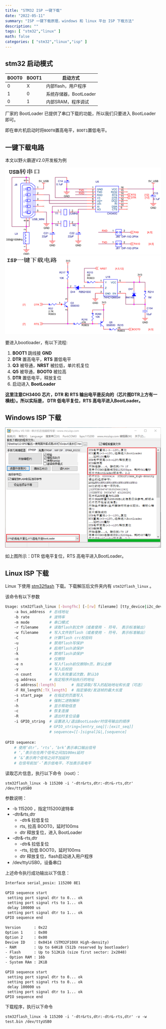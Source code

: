 ```yaml
---
title: "STM32 ISP 一键下载"
date: "2022-05-11"
summary: "ISP 一键下载原理，windows 和 linux 平台 ISP 下载方法"
description: ""
tags: [ "stm32","linux" ]
math: false
categories: [ "stm32","linux","isp" ]
---
```


## stm32 启动模式

|BOOT0|BOOT1|启动方式|
|--|--|--|
|0|X|内部flash，用户程序|
|1|0|系统存储器，BootLoader|
|0|1|内部SRAM，程序调试|

厂家的 BootLoader 已提供了串口下载的功能，所以我们只要进入 BootLoader 即可。

即在单片机启动时将`BOOT0`置高电平，`BOOT1`置低电平。

## 一键下载电路

本文以野火霸道V2.0开发板为例

<div align="center">
    <img src="3.png" style="max-height:320px"></img>
</div>

<div align="center">
    <img src="2.png" style="max-height:320px"></img>
</div>

要进入bootloader，有以下流程:

1. **BOOT1** 跳线接  **GND**
2. **DTR** 置高电平，**RTS** 置低电平
3. **Q3** 被导通，**NRST** 被拉低，单片机复位
4. **Q5** 被导通，**BOOT0** 被拉高
5. **DTR** 置低电平，释放复位
6. 启动进入 **BootLoader**

**这里注意CH340G 芯片，DTR 和 RTS 输出电平是反向的（芯片图DTR上方有一横线）。所以实际是， DTR 低电平复位，RTS 高电平进入BootLoader。**

## Windows ISP 下载

<div align="center">
    <img src="1.png" style="max-height:500px"></img>
</div>

如上图所示：DTR 低电平复位，RTS 高电平进入BootLoader。

## Linux ISP 下载

Linux 下使用 [stm32flash](https://sourceforge.net/projects/stm32flash/) 下载。下载解压后文件夹内有 `stm32flash_linux` 。

该命令有以下参数

```bash
Usage: stm32flash_linux [-bvngfhc] [-[rw] filename] [tty_device|i2c_device]
    -a bus_address  # 总线地址
    -b rate         # 波特率
    -m mode         # 串口模式
    -r filename     # 读取flash到文件（或者使用 - 符号， 表示标准输出）
    -w filename     # 写入文件到flash（或者使用 - 符号， 表示标准输出）
    -C              # 计算flash crc校验码
    -u              # 禁用flash写保护
    -j              # 启用flash读保护
    -k              # 禁用flash读保护
    -o              # 仅擦除
    -e n            # 写入flash前仅擦除n页，默认全擦
    -v              # 写入后校验
    -n count        # 写入失败重试次数，默认10
    -g address      # 指定程序开始执行的地址
    -S address[:length]       # 指定读取/写入的起始地址和长度（可选）
    -F RX_length[:TX_length]  # 指定接收/发送帧的最大长度
    -s start_page   # 在指定的页面写入
    -f              # 强制二进制解析
    -h              # 显示帮助信息
    -c              # 恢复连接
    -R              # 退出时复位设备
    -i GPIO_string  # 设置进入/退出BootLoader时信号输出的顺序
                    # GPIO_string=[entry_seq][:[exit_seq]]
                    # sequence=[[-]signal]&|,[sequence]
    
GPIO sequence:
    # 使用‘dtr’，‘rts’，‘brk’表示串口输出信号
    # ‘,’表示在在两个信号之间加100ms延时
    # ‘&’表示两个信号之间不加延时
    # 在信号前加‘-’表示低电平，不加表示高电平    
```

读取芯片信息，执行以下命令（root）：

```text
stm32flash_linux -b 115200 -i '-dtr&rts,dtr:-dtr&-rts,dtr' /dev/ttyUSB0
```
参数说明：
- -b 115200 ，指定115200波特率
- -dtr&rts,dtr
   - -dtr& 拉低复位
   - rts, 拉高 BOOT0，延时100ms
   - dtr 释放复位，进入 BootLoader
- -dtr&-rts,dtr
   - -dtr& 拉低复位
   - -rts, 拉低 BOOT0，延时100ms
   - dtr 释放复位，flash启动进入用户程序
- /dev/ttyUSB0，设备串口

上述命令执行成功输出以下信息：

```text
Interface serial_posix: 115200 8E1

GPIO sequence start
 setting port signal dtr to 0... ok
 setting port signal rts to 1... ok
 delay 100000 us
 setting port signal dtr to 1... ok
GPIO sequence end

Version      : 0x22
Option 1     : 0x00
Option 2     : 0x00
Devive ID    : 0x0414 (STM32F10XX High-density)
- RAM        : Up to 64KiB (512b reserved by bootloader)
- Flash      : Up to 512Kib (size first sector: 2x2048)
- Option RAM : 16b
- System RAm : 2KiB

GPIO sequence start
 setting port signal dtr to 0... ok
 setting port signal rts to 0... ok
 delay 100000 us
 setting port signal dtr to 1... ok
GPIO sequence end
```

下载程序，执行以下命令

```text
stm32flash_linux -b 115200 -i '-dtr&rts,dtr:-dtr&-rts,dtr' -v -w test.bin /dev/ttyUSB0
```
